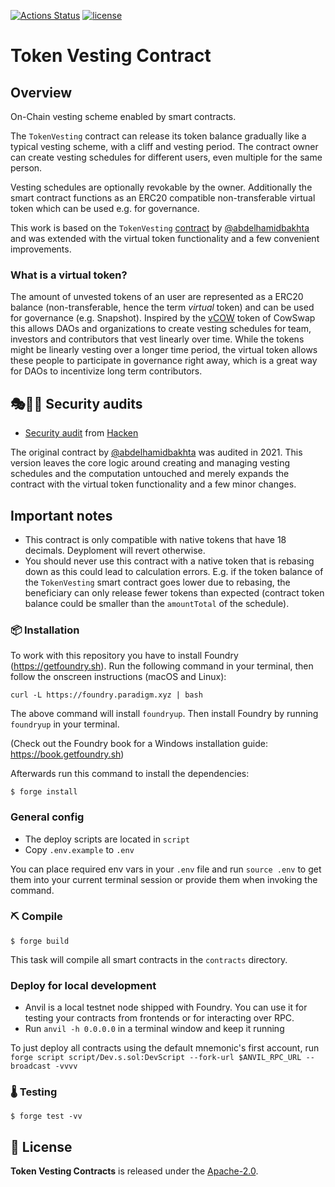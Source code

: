 [![Actions Status](https://github.com/schmackofant/token-vesting/workflows/main/badge.svg)](https://github.com/schmackofant/token-vesting/actions)
[![license](https://img.shields.io/badge/License-Apache%202.0-blue.svg)](https://opensource.org/licenses/Apache-2.0)

# Token Vesting Contract

## Overview

On-Chain vesting scheme enabled by smart contracts.

The `TokenVesting` contract can release its token balance gradually like a typical vesting scheme, with a cliff and vesting period. The contract owner can create vesting schedules for different users, even multiple for the same person.

Vesting schedules are optionally revokable by the owner. Additionally the smart contract functions as an ERC20 compatible non-transferable virtual token which can be used e.g. for governance.

This work is based on the `TokenVesting` [contract](https://github.com/abdelhamidbakhta/token-vesting-contracts) by [@abdelhamidbakhta](https://github.com/abdelhamidbakhta) and was extended with the virtual token functionality and a few convenient improvements.

### What is a virtual token?

The amount of unvested tokens of an user are represented as a ERC20 balance (non-transferable, hence the term _virtual_ token) and can be used for governance (e.g. Snapshot). Inspired by the [vCOW](https://github.com/cowprotocol/token) token of CowSwap this allows DAOs and organizations to create vesting schedules for team, investors and contributors that vest linearly over time. While the tokens might be linearly vesting over a longer time period, the virtual token allows these people to participate in governance right away, which is a great way for DAOs to incentivize long term contributors.

## 🎭🧑‍💻 Security audits

- [Security audit](https://github.com/abdelhamidbakhta/token-vesting-contracts/blob/main/audits/hacken_audit_report.pdf) from [Hacken](https://hacken.io)

The original contract by [@abdelhamidbakhta](https://github.com/abdelhamidbakhta) was audited in 2021. This version leaves the core logic around creating and managing vesting schedules and the computation untouched and merely expands the contract with the virtual token functionality and a few minor changes.

## Important notes
- This contract is only compatible with native tokens that have 18 decimals. Deyploment will revert otherwise.
- You should never use this contract with a native token that is rebasing down as this could lead to calculation errors. E.g. if the token balance of the `TokenVesting` smart contract goes lower due to rebasing, the beneficiary can only release fewer tokens than expected (contract token balance could be smaller than the `amountTotal` of the schedule).

### 📦 Installation

To work with this repository you have to install Foundry (<https://getfoundry.sh>). Run the following command in your terminal, then follow the onscreen instructions (macOS and Linux):

`curl -L https://foundry.paradigm.xyz | bash`

The above command will install `foundryup`. Then install Foundry by running `foundryup` in your terminal.

(Check out the Foundry book for a Windows installation guide: <https://book.getfoundry.sh>)

Afterwards run this command to install the dependencies:

```console
$ forge install
```
### General config

- The deploy scripts are located in `script`
- Copy `.env.example` to `.env`

You can place required env vars in your `.env` file and run `source .env` to get them into your current terminal session or provide them when invoking the command.

### ⛏️ Compile

```console
$ forge build
```

This task will compile all smart contracts in the `contracts` directory.

### Deploy for local development

- Anvil is a local testnet node shipped with Foundry. You can use it for testing your contracts from frontends or for interacting over RPC.
- Run `anvil -h 0.0.0.0` in a terminal window and keep it running

To just deploy all contracts using the default mnemonic's first account, run `forge script script/Dev.s.sol:DevScript --fork-url $ANVIL_RPC_URL --broadcast -vvvv`

### 🌡️ Testing

```console
$ forge test -vv
```

## 📄 License

**Token Vesting Contracts** is released under the [Apache-2.0](LICENSE).
